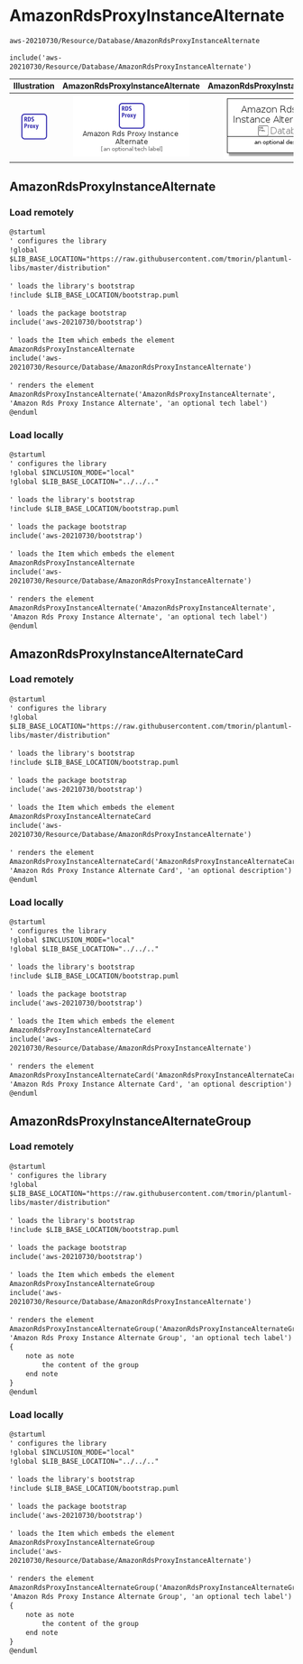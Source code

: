 # AmazonRdsProxyInstanceAlternate


```text
aws-20210730/Resource/Database/AmazonRdsProxyInstanceAlternate
```

```text
include('aws-20210730/Resource/Database/AmazonRdsProxyInstanceAlternate')
```



| Illustration | AmazonRdsProxyInstanceAlternate | AmazonRdsProxyInstanceAlternateCard | AmazonRdsProxyInstanceAlternateGroup |
| :---: | :---: | :---: | :---: |
| ![illustration for Illustration](../../../aws-20210730/Resource/Database/AmazonRdsProxyInstanceAlternate.png) | ![illustration for AmazonRdsProxyInstanceAlternate](../../../aws-20210730/Resource/Database/AmazonRdsProxyInstanceAlternate.Local.png) | ![illustration for AmazonRdsProxyInstanceAlternateCard](../../../aws-20210730/Resource/Database/AmazonRdsProxyInstanceAlternateCard.Local.png) | ![illustration for AmazonRdsProxyInstanceAlternateGroup](../../../aws-20210730/Resource/Database/AmazonRdsProxyInstanceAlternateGroup.Local.png) |




## AmazonRdsProxyInstanceAlternate

### Load remotely
```plantuml
@startuml
' configures the library
!global $LIB_BASE_LOCATION="https://raw.githubusercontent.com/tmorin/plantuml-libs/master/distribution"

' loads the library's bootstrap
!include $LIB_BASE_LOCATION/bootstrap.puml

' loads the package bootstrap
include('aws-20210730/bootstrap')

' loads the Item which embeds the element AmazonRdsProxyInstanceAlternate
include('aws-20210730/Resource/Database/AmazonRdsProxyInstanceAlternate')

' renders the element
AmazonRdsProxyInstanceAlternate('AmazonRdsProxyInstanceAlternate', 'Amazon Rds Proxy Instance Alternate', 'an optional tech label')
@enduml
```

### Load locally
```plantuml
@startuml
' configures the library
!global $INCLUSION_MODE="local"
!global $LIB_BASE_LOCATION="../../.."

' loads the library's bootstrap
!include $LIB_BASE_LOCATION/bootstrap.puml

' loads the package bootstrap
include('aws-20210730/bootstrap')

' loads the Item which embeds the element AmazonRdsProxyInstanceAlternate
include('aws-20210730/Resource/Database/AmazonRdsProxyInstanceAlternate')

' renders the element
AmazonRdsProxyInstanceAlternate('AmazonRdsProxyInstanceAlternate', 'Amazon Rds Proxy Instance Alternate', 'an optional tech label')
@enduml
```

## AmazonRdsProxyInstanceAlternateCard

### Load remotely
```plantuml
@startuml
' configures the library
!global $LIB_BASE_LOCATION="https://raw.githubusercontent.com/tmorin/plantuml-libs/master/distribution"

' loads the library's bootstrap
!include $LIB_BASE_LOCATION/bootstrap.puml

' loads the package bootstrap
include('aws-20210730/bootstrap')

' loads the Item which embeds the element AmazonRdsProxyInstanceAlternateCard
include('aws-20210730/Resource/Database/AmazonRdsProxyInstanceAlternate')

' renders the element
AmazonRdsProxyInstanceAlternateCard('AmazonRdsProxyInstanceAlternateCard', 'Amazon Rds Proxy Instance Alternate Card', 'an optional description')
@enduml
```

### Load locally
```plantuml
@startuml
' configures the library
!global $INCLUSION_MODE="local"
!global $LIB_BASE_LOCATION="../../.."

' loads the library's bootstrap
!include $LIB_BASE_LOCATION/bootstrap.puml

' loads the package bootstrap
include('aws-20210730/bootstrap')

' loads the Item which embeds the element AmazonRdsProxyInstanceAlternateCard
include('aws-20210730/Resource/Database/AmazonRdsProxyInstanceAlternate')

' renders the element
AmazonRdsProxyInstanceAlternateCard('AmazonRdsProxyInstanceAlternateCard', 'Amazon Rds Proxy Instance Alternate Card', 'an optional description')
@enduml
```

## AmazonRdsProxyInstanceAlternateGroup

### Load remotely
```plantuml
@startuml
' configures the library
!global $LIB_BASE_LOCATION="https://raw.githubusercontent.com/tmorin/plantuml-libs/master/distribution"

' loads the library's bootstrap
!include $LIB_BASE_LOCATION/bootstrap.puml

' loads the package bootstrap
include('aws-20210730/bootstrap')

' loads the Item which embeds the element AmazonRdsProxyInstanceAlternateGroup
include('aws-20210730/Resource/Database/AmazonRdsProxyInstanceAlternate')

' renders the element
AmazonRdsProxyInstanceAlternateGroup('AmazonRdsProxyInstanceAlternateGroup', 'Amazon Rds Proxy Instance Alternate Group', 'an optional tech label') {
    note as note
        the content of the group
    end note
}
@enduml
```

### Load locally
```plantuml
@startuml
' configures the library
!global $INCLUSION_MODE="local"
!global $LIB_BASE_LOCATION="../../.."

' loads the library's bootstrap
!include $LIB_BASE_LOCATION/bootstrap.puml

' loads the package bootstrap
include('aws-20210730/bootstrap')

' loads the Item which embeds the element AmazonRdsProxyInstanceAlternateGroup
include('aws-20210730/Resource/Database/AmazonRdsProxyInstanceAlternate')

' renders the element
AmazonRdsProxyInstanceAlternateGroup('AmazonRdsProxyInstanceAlternateGroup', 'Amazon Rds Proxy Instance Alternate Group', 'an optional tech label') {
    note as note
        the content of the group
    end note
}
@enduml
```

